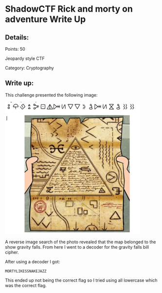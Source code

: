 # ShadowCTF Rick and morty on adventure Write Up

## Details:
Points: 50

Jeopardy style CTF

Category: Cryptography

## Write up:

This challenge presented the following image:

![chall](./Original-Files/rm.png)

A reverse image search of the photo revealed that the map belonged to the show gravity falls. From here I went to a decoder for the gravity falls bill cipher.

After using a decoder I got:

``` 
MORTYLIKESSNAKEJAZZ
```

This ended up not being the correct flag so I tried using all lowercase which was the correct flag.